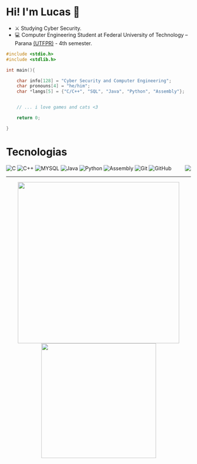 # Hi! I'm Lucas :wave:

    
- :crossed_swords: Studying Cyber ​​Security.
- :computer: Computer Engineering Student at Federal University of Technology – Parana [(UTFPR)](https://portal.utfpr.edu.br/home) - 4th semester.

```C
#include <stdio.h>
#include <stdlib.h>

int main(){

    char info[128] = "Cyber Security and Computer Engineering";
    char pronouns[4] = "he/him";
    char *langs[5] = {"C/C++", "SQL", "Java", "Python", "Assembly"};


    // ... i love games and cats <3 

    return 0;

}
```

# Tecnologias
  <img align="right" src="https://media4.giphy.com/media/v1.Y2lkPTc5MGI3NjExYno5aGdyanp3b28xMm51aG8ydnh6a3ZiYWZudGw0dmw3a2hscDA5NCZlcD12MV9pbnRlcm5hbF9naWZfYnlfaWQmY3Q9cw/vfTnz2QVJ1ip2/giphy.gif">
  <div align="left">
    <div>
      <img alt="C" src="https://img.shields.io/badge/c-100000?style=for-the-badge&logo=c&logoColor=blue">
      <img alt="C++" src="https://img.shields.io/badge/c++-100000?style=for-the-badge&logo=c%2B%2B&logoColor=blue">
      <img alt="MYSQL" src="https://img.shields.io/badge/MySQL-100000?style=for-the-badge&logo=mysql&logoColor=white">
      <img alt="Java" src="https://img.shields.io/badge/Java-100000?style=for-the-badge&logo=openjdk&logoColor=white">
      <img alt="Python" src="https://img.shields.io/badge/python-100000?style=for-the-badge&logo=python">
      <img alt="Assembly" src="https://img.shields.io/badge/assembly-100000?style=for-the-badge&logo=assembly">
      <img alt="Git" src="https://img.shields.io/badge/git-100000?style=for-the-badge&logo=git">
      <img alt="GitHub" src="https://img.shields.io/badge/github-100000?style=for-the-badge&logo=github">
    </div>
    <hr height="1">
  </div>

  <div align="center">
    <img src="https://github-readme-stats.vercel.app/api?username=Lspelegrina&show_icons=true&include_all_commits=true&line_height=20&hide_border=true&theme=graywhite" width="440"/>
    <img src="https://github-readme-stats.vercel.app/api/top-langs/?username=Lspelegrina&layout=compact&theme=graywhite&hide_border=true" width="313" />
</div>
